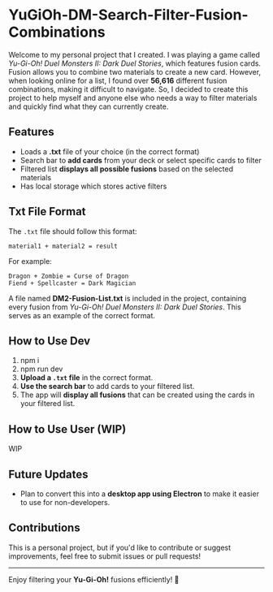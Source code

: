 # YuGiOh-DM-Search-Filter-Fusion-Combinations

Welcome to my personal project that I created. I was playing a game called _Yu-Gi-Oh! Duel Monsters II: Dark Duel Stories_, which features fusion cards. Fusion allows you to combine two materials to create a new card. However, when looking online for a list, I found over **56,616** different fusion combinations, making it difficult to navigate. So, I decided to create this project to help myself and anyone else who needs a way to filter materials and quickly find what they can currently create.

## Features

-   Loads a **.txt** file of your choice (in the correct format)
-   Search bar to **add cards** from your deck or select specific cards to filter
-   Filtered list **displays all possible fusions** based on the selected materials
-   Has local storage which stores active filters

## Txt File Format

The `.txt` file should follow this format:

```
material1 + material2 = result
```

For example:

```
Dragon + Zombie = Curse of Dragon
Fiend + Spellcaster = Dark Magician
```

A file named **DM2-Fusion-List.txt** is included in the project, containing every fusion from _Yu-Gi-Oh! Duel Monsters II: Dark Duel Stories_. This serves as an example of the correct format.

## How to Use Dev

1. npm i
2. npm run dev
3. **Upload a `.txt` file** in the correct format.
4. **Use the search bar** to add cards to your filtered list.
5. The app will **display all fusions** that can be created using the cards in your filtered list.

## How to Use User (WIP)

WIP

## Future Updates

-   Plan to convert this into a **desktop app using Electron** to make it easier to use for non-developers.

## Contributions

This is a personal project, but if you'd like to contribute or suggest improvements, feel free to submit issues or pull requests!

---

Enjoy filtering your **Yu-Gi-Oh!** fusions efficiently! 🚀

